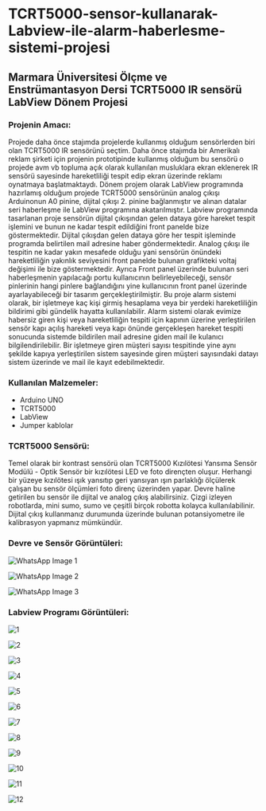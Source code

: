 # TCRT5000-sensor-kullanarak-Labview-ile-alarm-haberlesme-sistemi-projesi

## Marmara Üniversitesi Ölçme ve Enstrümantasyon Dersi TCRT5000 IR sensörü LabView Dönem Projesi

### Projenin Amacı:
Projede daha önce stajımda projelerde kullanmış olduğum sensörlerden biri olan TCRT5000 IR sensörünü seçtim. Daha önce stajımda bir Amerikalı reklam şirketi için projenin prototipinde kullanmış olduğum bu sensörü o projede avm vb topluma açık olarak kullanılan musluklara ekran eklenerek IR sensörü sayesinde hareketliliği tespit edip ekran üzerinde reklamı oynatmaya başlatmaktaydı. Dönem projem olarak LabView programında hazırlamış olduğum projede TCRT5000 sensörünün analog çıkışı Arduinonun A0 pinine, dijital çıkışı 2. pinine bağlanmıştır ve alınan datalar seri haberleşme ile LabView programına akatarılmıştır. Labview programında tasarlanan proje sensörün dijital çıkışından gelen dataya göre hareket tespit işlemini ve bunun ne kadar tespit edildiğini front panelde bize göstermektedir. Dijital çıkışdan gelen dataya göre her tespit işleminde programda belirtilen mail adresine haber göndermektedir. Analog çıkışı ile tespitin ne kadar yakın mesafede olduğu yani sensörün önündeki hareketliliğin yakınlık seviyesini front panelde bulunan grafikteki voltaj değişimi ile bize göstermektedir. Ayrıca Front panel üzerinde bulunan seri haberleşmenin yapılacağı portu kullanıcının belirleyebileceği, sensör pinlerinin hangi pinlere bağlandığını yine kullanıcının front panel üzerinde ayarlayabileceği bir tasarım gerçekleştirilmiştir. Bu proje alarm sistemi olarak, bir işletmeye kaç kişi girmiş hesaplama veya bir yerdeki hareketliliğin bildirimi gibi gündelik hayatta kullanılabilir. Alarm sistemi olarak evimize habersiz giren kişi veya hareketliliğin tespiti için kapının üzerine yerleştirilen sensör kapı açılış hareketi veya kapı önünde gerçekleşen hareket tespiti sonucunda sistemde bildirilen mail adresine giden mail ile kulanıcı bilgilendirilebilir. Bir işletmeye giren müşteri sayısı tespitinde yine aynı şekilde kapıya yerleştirilen sistem sayesinde giren müşteri sayısındaki datayı sistem üzerinde ve mail ile kayıt edebilmektedir.

### Kullanılan Malzemeler:
- Arduino UNO
- TCRT5000
- LabView
- Jumper kablolar

### TCRT5000 Sensörü:
Temel olarak bir kontrast sensörü olan TCRT5000 Kızılötesi Yansıma Sensör Modülü - Optik Sensör bir kızılötesi LED ve foto dirençten oluşur. Herhangi bir yüzeye kızılötesi ışık yansıtıp geri yansıyan ışın parlaklığı ölçülerek çalışan bu sensör ölçümleri foto direnç üzerinden yapar. Devre haline getirilen bu sensör ile dijital ve analog çıkış alabilirsiniz. Çizgi izleyen robotlarda, mini sumo, sumo ve çeşitli birçok robotta kolayca kullanılabilinir. Dijital çıkış kullanmanız durumunda üzerinde bulunan potansiyometre ile kalibrasyon yapmanız mümkündür.

### Devre ve Sensör Görüntüleri:
![WhatsApp Image 1](https://user-images.githubusercontent.com/83128364/172061226-079fe2bc-85f7-461f-a31b-93804c2359ea.jpeg)

![WhatsApp Image 2](https://user-images.githubusercontent.com/83128364/172061234-5637cf6c-5216-4a9c-9a00-8aaaaa076ac9.jpeg)

![WhatsApp Image 3](https://user-images.githubusercontent.com/83128364/172061237-3a55b938-8fae-4a5a-ae12-80d3c6ea23c5.jpeg)

### Labview Programı Görüntüleri:
![1](https://user-images.githubusercontent.com/83128364/172061119-466d504c-e009-4994-85e2-ec567070b19a.png)

![2](https://user-images.githubusercontent.com/83128364/172061139-6d4b5fba-b0b6-4ec4-9099-260381013ce9.png)

![3](https://user-images.githubusercontent.com/83128364/172061144-039bad68-cb90-4ac5-8e8d-8c3a987f5a3c.png)

![4](https://user-images.githubusercontent.com/83128364/172061147-40015b13-c111-4ea5-91ef-c24e35d8f8e3.png)

![5](https://user-images.githubusercontent.com/83128364/172061152-bd88c071-7987-4924-8c91-a30b241b8731.png)

![6](https://user-images.githubusercontent.com/83128364/172061157-272249bc-808f-4111-b960-ce2f52dfa326.png)

![7](https://user-images.githubusercontent.com/83128364/172061162-4bc202a6-c984-47d7-865e-bae480cdfd93.png)

![8](https://user-images.githubusercontent.com/83128364/172061165-b303ced7-ecfa-47aa-bca2-78971021604f.png)

![9](https://user-images.githubusercontent.com/83128364/172061168-39a5cbee-4c7e-4033-abf2-7c6df880fffb.png)

![10](https://user-images.githubusercontent.com/83128364/172061170-b83baaab-ae91-4711-bee8-ae57b238b834.png)

![11](https://user-images.githubusercontent.com/83128364/172061176-b1ba839d-eecb-48ef-87b1-f8b3c3a59b7b.png)

![12](https://user-images.githubusercontent.com/83128364/172061178-ae7b33c2-ac04-43cd-8a73-1ae8059badf3.png)
